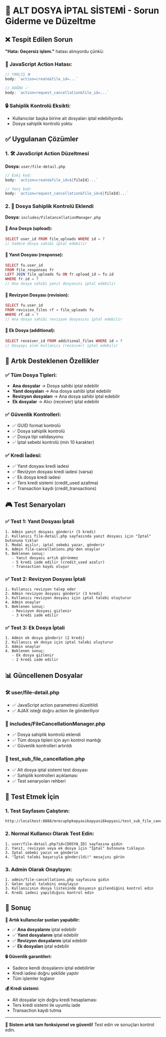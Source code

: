 # 🔧 ALT DOSYA İPTAL SİSTEMİ - Sorun Giderme ve Düzeltme

## ❌ Tespit Edilen Sorun
**"Hata: Geçersiz işlem."** hatası alınıyordu çünkü:

### 🐛 JavaScript Action Hatası:
```javascript
// YANLIŞ ❌
body: `action=create&file_id=...`

// DOĞRU ✅  
body: `action=request_cancellation&file_id=...`
```

### 🔒 Sahiplik Kontrolü Eksikti:
- Kullanıcılar başka birine ait dosyaları iptal edebiliyordu
- Dosya sahiplik kontrolü yoktu

## ✅ Uygulanan Çözümler

### 1. 🛠️ JavaScript Action Düzeltmesi
**Dosya:** `user/file-detail.php`
```javascript
// Eski kod:
body: `action=create&file_id=${fileId}...`

// Yeni kod:
body: `action=request_cancellation&file_id=${fileId}...`
```

### 2. 🔐 Dosya Sahiplik Kontrolü Eklendi
**Dosya:** `includes/FileCancellationManager.php`

#### 📁 Ana Dosya (upload):
```php
SELECT user_id FROM file_uploads WHERE id = ?
// Sadece dosya sahibi iptal edebilir
```

#### 💬 Yanıt Dosyası (response):
```php
SELECT fu.user_id 
FROM file_responses fr
LEFT JOIN file_uploads fu ON fr.upload_id = fu.id
WHERE fr.id = ?
// Ana dosya sahibi yanıt dosyasını iptal edebilir
```

#### 🔄 Revizyon Dosyası (revision):
```php
SELECT fu.user_id 
FROM revision_files rf → file_uploads fu
WHERE rf.id = ?
// Ana dosya sahibi revizyon dosyasını iptal edebilir
```

#### 📎 Ek Dosya (additional):
```php
SELECT receiver_id FROM additional_files WHERE id = ?
// Dosyayı alan kullanıcı (receiver) iptal edebilir
```

## 🎯 Artık Desteklenen Özellikler

### ✅ Tüm Dosya Tipleri:
- **Ana dosyalar** → Dosya sahibi iptal edebilir
- **Yanıt dosyaları** → Ana dosya sahibi iptal edebilir  
- **Revizyon dosyaları** → Ana dosya sahibi iptal edebilir
- **Ek dosyalar** → Alıcı (receiver) iptal edebilir

### ✅ Güvenlik Kontrolleri:
- ✅ GUID format kontrolü
- ✅ Dosya sahiplik kontrolü
- ✅ Dosya tipi validasyonu
- ✅ İptal sebebi kontrolü (min 10 karakter)

### ✅ Kredi İadesi:
- ✅ Yanıt dosyası kredi iadesi
- ✅ Revizyon dosyası kredi iadesi (varsa)
- ✅ Ek dosya kredi iadesi
- ✅ Ters kredi sistemi (credit_used azaltma)
- ✅ Transaction kaydı (credit_transactions)

## 🎮 Test Senaryoları

### ✅ Test 1: Yanıt Dosyası İptali
```
1. Admin yanıt dosyası gönderir (5 kredi)
2. Kullanıcı file-detail.php sayfasında yanıt dosyası için "İptal" butonuna tıklar
3. Modal açılır, iptal sebebi yazar, gönderir
4. Admin file-cancellations.php'den onaylar
5. Beklenen sonuç:
   - Yanıt dosyası artık görünmez
   - 5 kredi iade edilir (credit_used azalır)
   - Transaction kaydı oluşur
```

### ✅ Test 2: Revizyon Dosyası İptali  
```
1. Kullanıcı revizyon talep eder
2. Admin revizyon dosyası gönderir (3 kredi)
3. Kullanıcı revizyon dosyası için iptal talebi oluşturur
4. Admin onaylar
5. Beklenen sonuç:
   - Revizyon dosyası gizlenir
   - 3 kredi iade edilir
```

### ✅ Test 3: Ek Dosya İptali
```
1. Admin ek dosya gönderir (2 kredi)
2. Kullanıcı ek dosya için iptal talebi oluşturur
3. Admin onaylar
4. Beklenen sonuç:
   - Ek dosya gizlenir
   - 2 kredi iade edilir
```

## 📊 Güncellenen Dosyalar

### 🛠️ user/file-detail.php
- ✅ JavaScript action parametresi düzeltildi
- ✅ AJAX isteği doğru action ile gönderiliyor

### 🔐 includes/FileCancellationManager.php  
- ✅ Dosya sahiplik kontrolü eklendi
- ✅ Tüm dosya tipleri için ayrı kontrol mantığı
- ✅ Güvenlik kontrolleri artırıldı

### 🧪 test_sub_file_cancellation.php
- ✅ Alt dosya iptal sistemi test dosyası
- ✅ Sahiplik kontrolleri açıklaması
- ✅ Test senaryoları rehberi

## 🚀 Test Etmek İçin

### 1. **Test Sayfasını Çalıştırın:**
```
http://localhost:8888/mrecuphpkopyasikopyasi6kopyasi/test_sub_file_cancellation.php
```

### 2. **Normal Kullanıcı Olarak Test Edin:**
```
1. user/file-detail.php?id=[DOSYA_ID] sayfasına gidin
2. Yanıt, revizyon veya ek dosya için "İptal" butonuna tıklayın
3. İptal sebebi yazın ve gönderin
4. "İptal talebi başarıyla gönderildi!" mesajını görün
```

### 3. **Admin Olarak Onaylayın:**
```
1. admin/file-cancellations.php sayfasına gidin
2. Gelen iptal talebini onaylayın
3. Kullanıcının dosya listesinde dosyanın gizlendiğini kontrol edin
4. Kredi iadesi yapıldığını kontrol edin
```

## 🎯 Sonuç

**🎉 Artık kullanıcılar şunları yapabilir:**

- ✅ **Ana dosyalarını** iptal edebilir
- ✅ **Yanıt dosyalarını** iptal edebilir
- ✅ **Revizyon dosyalarını** iptal edebilir  
- ✅ **Ek dosyaları** iptal edebilir

**🔒 Güvenlik garantileri:**
- Sadece kendi dosyalarını iptal edebilirler
- Kredi iadesi doğru şekilde yapılır
- Tüm işlemler loglanır

**💰 Kredi sistemi:**
- Alt dosyalar için doğru kredi hesaplaması
- Ters kredi sistemi ile uyumlu iade
- Transaction kaydı tutma

---

**🚀 Sistem artık tam fonksiyonel ve güvenli!** Test edin ve sonuçları kontrol edin.
